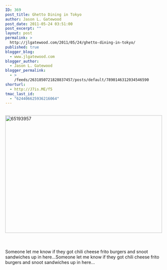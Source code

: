 ```yaml
---
ID: 369
post_title: Ghetto Dining in Tokyo
author: Jason L. Gatewood
post_date: 2011-05-24 03:51:00
post_excerpt: ""
layout: post
permalink: >
  http://jlgatewood.com/2011/05/24/ghetto-dining-in-tokyo/
published: true
blogger_blog:
  - www.jlgatewood.com
blogger_author:
  - Jason L. Gatewood
blogger_permalink:
  - >
    /feeds/2631850721828837457/posts/default/7890146312034546590
shorturl:
  - http://J7is.ME/f5
tmac_last_id:
  - "624406625936216064"
---
```

<div><br /><div><a href="http://posterous.com/getfile/files.posterous.com/starrwulfe/dmwyoiEkGJqxFjtqrzzxjmjxIijykdkiJjFyjyDumqvkHgmmdFIDorCnJdsi/65193957.jpg.scaled1000.jpg"><img src="http://posterous.com/getfile/files.posterous.com/starrwulfe/dmwyoiEkGJqxFjtqrzzxjmjxIijykdkiJjFyjyDumqvkHgmmdFIDorCnJdsi/65193957.jpg.scaled500.jpg" alt="65193957" width="500" height="375" /></a></div><br /> <br /><br />Someone let me know if they got chili cheese frito burgers and snoot sandwiches up in here...Someone let me know if they got chili cheese frito burgers and snoot sandwiches up in here...<br /><br /></div>